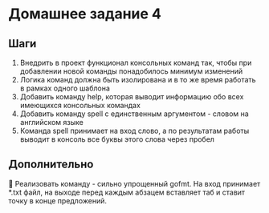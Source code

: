 # Домашнее задание 4

## Шаги
1) Внедрить в проект функционал консольных команд так, чтобы при добавлении новой команды понадобилось минимум изменений
2) Логика команд должна быть изолирована и в то же время работать в рамках одного шаблона
3) Добавить команду help, которая выводит информацию обо всех имеющихся консольных командах
4) Добавить команду spell с единственным аргументом - словом на английском языке
5) Команда spell принимает на вход слово, а по результатам работы выводит в консоль все буквы этого слова через пробел

## Дополнительно
💎 Реализовать команду - сильно упрощенный gofmt. На вход принимает *.txt файл, на выходе перед каждым абзацем вставляет таб и ставит точку в конце предложений.
